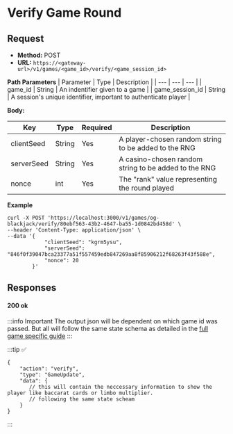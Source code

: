 # Verify Game Round

## Request
- **Method:** POST
- **URL:** `https://<gateway-url>/v1/games/<game_id>/verify/<game_session_id>`

**Path Parameters**
| Parameter | Type | Description	|
| ---  | --- | --- |
| game_id |	String |  An indentifier given to a game |
| game_session_id |	String |  A session's unique identifier, important to authenticate player |



**Body:**

| Key | Type |	Required | Description	|
| --- | --- | --- | --- |
| clientSeed |	String | Yes |  A player-chosen random string to be added to the RNG |
| serverSeed |	String | Yes |  A casino-chosen random string to be added to the RNG |
| nonce |	int | Yes | The "rank" value representing the round played |


**Example**

```shell
curl -X POST 'https://localhost:3000/v1/games/og-blackjack/verify/80ebf563-43b2-4647-ba55-1d0842bd458d' \
--header 'Content-Type: application/json' \
--data '{ 
            "clientSeed": "kgrm5ysu",
            "serverSeed": "846f0f39047bca23377a51f557459edb847269aa8f85906212f68263f43f588e",
            "nonce": 20
        }'
```


## Responses

#### 200 ok

:::info Important
The output json will be dependent on which game id was passed. But all will follow the same state schema as detailed in the [full game specific guide](../full-game-specific-guide/limbo.md)
:::

:::tip :white_check_mark:
```json:no-line-numbers
{
    "action": "verify",
    "type": "GameUpdate",
    "data": {
       // this will contain the neccessary information to show the player like baccarat cards or limbo multiplier. 
       // following the same state scheam
    }
}
```
:::

